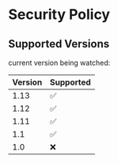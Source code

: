# Security Policy

## Supported Versions

current version being watched:

| Version | Supported          |
| ------- | ------------------ |
| 1.13    | :white_check_mark: |
| 1.12    | :white_check_mark: |
| 1.11    | :white_check_mark: |
| 1.1     | :white_check_mark: |
| 1.0     | :x:                |
